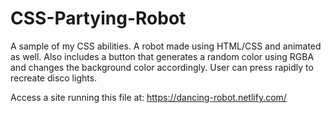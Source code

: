 # CSS-Partying-Robot
A sample of my CSS abilities. A robot made using HTML/CSS and animated as well. Also includes a button that generates a random color using RGBA and changes the background color accordingly. User can press rapidly to recreate disco lights.

Access a site running this file at:
https://dancing-robot.netlify.com/
